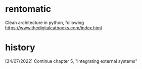 # rentomatic
Clean architecture in python, following https://www.thedigitalcatbooks.com/index.html

# history
[24/07/2022] Continue chapter 5, "Integrating external systems"